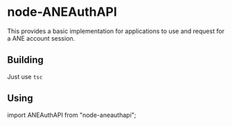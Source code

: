 # node-ANEAuthAPI

This provides a basic implementation for applications to use and request for a ANE account session.

## Building

Just use `tsc`

## Using

import ANEAuthAPI from "node-aneauthapi";
